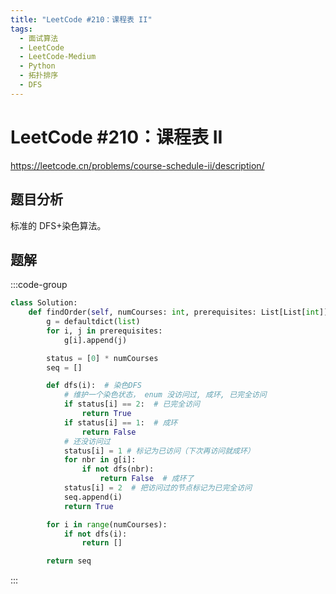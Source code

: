 ```yaml
---
title: "LeetCode #210：课程表 II"
tags:
  - 面试算法
  - LeetCode
  - LeetCode-Medium
  - Python
  - 拓扑排序
  - DFS
---
```


# LeetCode #210：课程表 II

https://leetcode.cn/problems/course-schedule-ii/description/

## 题目分析

标准的 DFS+染色算法。

## 题解

:::code-group

```python [Python]
class Solution:
    def findOrder(self, numCourses: int, prerequisites: List[List[int]]) -> List[int]:
        g = defaultdict(list)
        for i, j in prerequisites:
            g[i].append(j)

        status = [0] * numCourses
        seq = []

        def dfs(i):  # 染色DFS
            # 维护一个染色状态， enum 没访问过, 成环, 已完全访问
            if status[i] == 2:  # 已完全访问
                return True
            if status[i] == 1:  # 成环
                return False
            # 还没访问过
            status[i] = 1 # 标记为已访问（下次再访问就成环）
            for nbr in g[i]:
                if not dfs(nbr):
                    return False  # 成环了
            status[i] = 2  # 把访问过的节点标记为已完全访问
            seq.append(i)
            return True

        for i in range(numCourses):
            if not dfs(i):
                return []

        return seq
```

:::
